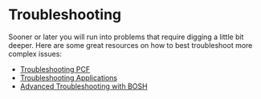 # Troubleshooting

Sooner or later you will run into problems that require digging a little bit deeper.
Here are some great resources on how to best troubleshoot more complex issues:

- [Troubleshooting PCF](http://docs.pivotal.io/pivotalcf/customizing/troubleshooting.html)
- [Troubleshooting Applications](http://docs.pivotal.io/pivotalcf/devguide/deploy-apps/troubleshoot-app-health.html)
- [Advanced Troubleshooting with BOSH](http://docs.pivotal.io/pivotalcf/customizing/trouble-advanced.html)

